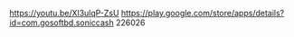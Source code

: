 https://youtu.be/Xl3ulqP-ZsU
https://play.google.com/store/apps/details?id=com.gosoftbd.soniccash
226026